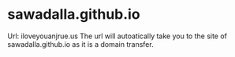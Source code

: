 # sawadalla.github.io
Url: iloveyouanjrue.us
The url will autoatically take you to the site of sawadalla.github.io as it is a domain transfer.
